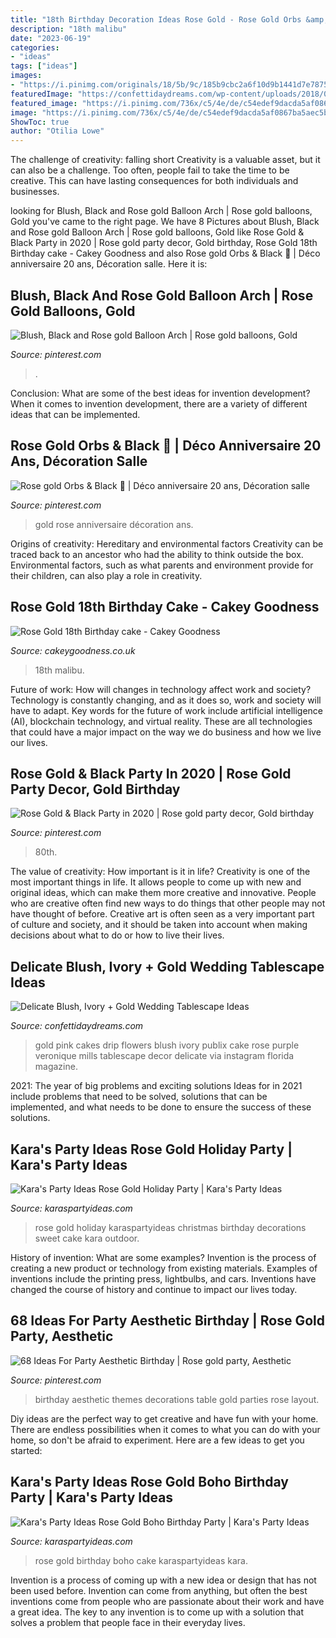 ```yaml
---
title: "18th Birthday Decoration Ideas Rose Gold - Rose Gold Orbs &amp; Black 🎈"
description: "18th malibu"
date: "2023-06-19"
categories:
- "ideas"
tags: ["ideas"]
images:
- "https://i.pinimg.com/originals/18/5b/9c/185b9cbc2a6f10d9b1441d7e78756c30.jpg"
featuredImage: "https://confettidaydreams.com/wp-content/uploads/2018/01/Rose-blush-ivory-and-gold-wedding-tablescape-ideas-7.jpg"
featured_image: "https://i.pinimg.com/736x/c5/4e/de/c54edef9dacda5af0867ba5aec5b7930.jpg"
image: "https://i.pinimg.com/736x/c5/4e/de/c54edef9dacda5af0867ba5aec5b7930.jpg"
ShowToc: true
author: "Otilia Lowe"
---
```



The challenge of creativity: falling short
Creativity is a valuable asset, but it can also be a challenge. Too often, people fail to take the time to be creative. This can have lasting consequences for both individuals and businesses.

	

		
looking for Blush, Black and Rose gold Balloon Arch | Rose gold balloons, Gold you've came to the right page. We have 8 Pictures about Blush, Black and Rose gold Balloon Arch | Rose gold balloons, Gold like Rose Gold &amp; Black Party in 2020 | Rose gold party decor, Gold birthday, Rose Gold 18th Birthday cake - Cakey Goodness and also Rose gold Orbs &amp; Black 🎈 | Déco anniversaire 20 ans, Décoration salle. Here it is:
		
    
## Blush, Black And Rose Gold Balloon Arch | Rose Gold Balloons, Gold

<img loading=lazy src="https://i.pinimg.com/736x/21/ad/0a/21ad0a876de71fe98621a8e442a2d4cd.jpg" onerror="this.onerror=null;this.src='https://tse1.mm.bing.net/th?id=OIP.GBfW2J8poTETbCiyDZhnjgHaHa&amp;pid=15.1';" alt="Blush, Black and Rose gold Balloon Arch | Rose gold balloons, Gold">

_Source: pinterest.com_

>. 

	

Conclusion: What are some of the best ideas for invention development?
When it comes to invention development, there are a variety of different ideas that can be implemented.

    
## Rose Gold Orbs &amp; Black 🎈 | Déco Anniversaire 20 Ans, Décoration Salle

<img loading=lazy src="https://i.pinimg.com/736x/aa/7f/6f/aa7f6f60d14870783ad99498e921fb80.jpg" onerror="this.onerror=null;this.src='https://tse3.mm.bing.net/th?id=OIP.EpKUMRmy-LqfLwXeQqyJOAHaJP&amp;pid=15.1';" alt="Rose gold Orbs &amp; Black 🎈 | Déco anniversaire 20 ans, Décoration salle">

_Source: pinterest.com_

>gold rose anniversaire décoration ans. 

	

Origins of creativity: Hereditary and environmental factors
Creativity can be traced back to an ancestor who had the ability to think outside the box. Environmental factors, such as what parents and environment provide for their children, can also play a role in creativity.

    
## Rose Gold 18th Birthday Cake - Cakey Goodness

<img loading=lazy src="https://www.cakeygoodness.co.uk/wp-content/uploads/2020/12/18th-rose-gold-drtip-cake-10-768x1094.jpg" onerror="this.onerror=null;this.src='https://tse2.mm.bing.net/th?id=OIP.z8sGUJe38fNayIU3WUQavQHaKj&amp;pid=15.1';" alt="Rose Gold 18th Birthday cake - Cakey Goodness">

_Source: cakeygoodness.co.uk_

>18th malibu. 

	

Future of work: How will changes in technology affect work and society?
Technology is constantly changing, and as it does so, work and society will have to adapt. Key words for the future of work include artificial intelligence (AI), blockchain technology, and virtual reality. These are all technologies that could have a major impact on the way we do business and how we live our lives.

    
## Rose Gold &amp; Black Party In 2020 | Rose Gold Party Decor, Gold Birthday

<img loading=lazy src="https://i.pinimg.com/originals/18/5b/9c/185b9cbc2a6f10d9b1441d7e78756c30.jpg" onerror="this.onerror=null;this.src='https://tse3.mm.bing.net/th?id=OIP.-k254TlBMYl0gP7Qn7CNbwHaNK&amp;pid=15.1';" alt="Rose Gold &amp; Black Party in 2020 | Rose gold party decor, Gold birthday">

_Source: pinterest.com_

>80th. 

	

The value of creativity: How important is it in life?
Creativity is one of the most important things in life. It allows people to come up with new and original ideas, which can make them more creative and innovative. People who are creative often find new ways to do things that other people may not have thought of before. Creative art is often seen as a very important part of culture and society, and it should be taken into account when making decisions about what to do or how to live their lives.

    
## Delicate Blush, Ivory + Gold Wedding Tablescape Ideas

<img loading=lazy src="https://confettidaydreams.com/wp-content/uploads/2018/01/Rose-blush-ivory-and-gold-wedding-tablescape-ideas-7.jpg" onerror="this.onerror=null;this.src='https://tse3.mm.bing.net/th?id=OIP.yTiG0Ggci_lcoXjYMWiRfAHaLH&amp;pid=15.1';" alt="Delicate Blush, Ivory + Gold Wedding Tablescape Ideas">

_Source: confettidaydreams.com_

>gold pink cakes drip flowers blush ivory publix cake rose purple veronique mills tablescape decor delicate via instagram florida magazine. 

	

2021: The year of big problems and exciting solutions
Ideas for in 2021 include problems that need to be solved, solutions that can be implemented, and what needs to be done to ensure the success of these solutions.

    
## Kara&#039;s Party Ideas Rose Gold Holiday Party | Kara&#039;s Party Ideas

<img loading=lazy src="http://karaspartyideas.com/wp-content/uploads/2017/12/Rose-Gold-Holiday-Party-via-Karas-Party-Ideas-KarasPartyIdeas.com8_.jpeg" onerror="this.onerror=null;this.src='https://tse2.mm.bing.net/th?id=OIP.bN7rV7PjRFzS12eDmIruPAHaLH&amp;pid=15.1';" alt="Kara&#039;s Party Ideas Rose Gold Holiday Party | Kara&#039;s Party Ideas">

_Source: karaspartyideas.com_

>rose gold holiday karaspartyideas christmas birthday decorations sweet cake kara outdoor. 

	

History of invention: What are some examples?
Invention is the process of creating a new product or technology from existing materials. Examples of inventions include the printing press, lightbulbs, and cars. Inventions have changed the course of history and continue to impact our lives today.

    
## 68 Ideas For Party Aesthetic Birthday | Rose Gold Party, Aesthetic

<img loading=lazy src="https://i.pinimg.com/736x/c5/4e/de/c54edef9dacda5af0867ba5aec5b7930.jpg" onerror="this.onerror=null;this.src='https://tse3.mm.bing.net/th?id=OIP.4Z_zbtSAbyx0amV0Ffb49wAAAA&amp;pid=15.1';" alt="68 Ideas For Party Aesthetic Birthday | Rose gold party, Aesthetic">

_Source: pinterest.com_

>birthday aesthetic themes decorations table gold parties rose layout. 

	

Diy ideas are the perfect way to get creative and have fun with your home. There are endless possibilities when it comes to what you can do with your home, so don't be afraid to experiment. Here are a few ideas to get you started:

    
## Kara&#039;s Party Ideas Rose Gold Boho Birthday Party | Kara&#039;s Party Ideas

<img loading=lazy src="https://karaspartyideas.com/wp-content/uploads/2017/12/Rose-Gold-Boho-Birthday-Party-via-Karas-Party-Ideas-KarasPartyIdeas.com18.jpg" onerror="this.onerror=null;this.src='https://tse1.mm.bing.net/th?id=OIP.cn80_0va5Nc0thzehOSIVgHaLH&amp;pid=15.1';" alt="Kara&#039;s Party Ideas Rose Gold Boho Birthday Party | Kara&#039;s Party Ideas">

_Source: karaspartyideas.com_

>rose gold birthday boho cake karaspartyideas kara. 

	

Invention is a process of coming up with a new idea or design that has not been used before. Invention can come from anything, but often the best inventions come from people who are passionate about their work and have a great idea. The key to any invention is to come up with a solution that solves a problem that people face in their everyday lives.

